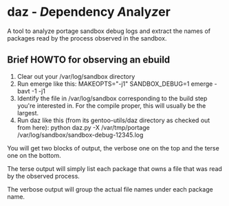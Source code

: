 daz - *D*ependency *A*naly*z*er
===============================

A tool to analyze portage sandbox debug logs and extract the names of packages read by
the process observed in the sandbox.


Brief HOWTO for observing an ebuild
-----------------------------------

1. Clear out your /var/log/sandbox directory
2. Run emerge like this:
        MAKEOPTS="-j1" SANDBOX_DEBUG=1 emerge -bavt -1 -j1 <atom>
3. Identify the file in /var/log/sandbox corresponding to the build step you're interested in.
    For the compile proper, this will usually be the largest.
4. Run daz like this (from its gentoo-utils/daz directory as checked out from here):
        python daz.py -X /var/tmp/portage /var/log/sandbox/sandbox-debug-12345.log

You will get two blocks of output, the verbose one on the top and the terse one on the bottom.

The terse output will simply list each package that owns a file that was read by the observed process.

The verbose output will group the actual file names under each package name.

